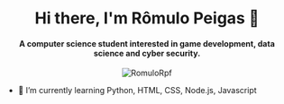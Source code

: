 <h1 align="center">Hi there, I'm Rômulo Peigas 👋</h1>
<h4 align="center">A computer science student interested in game development, data science and cyber security.</h4>
<p align="center"> <img src="https://komarev.com/ghpvc/?username=RomuloRpf" alt="RomuloRpf" /> </p>

- 🌱 I’m currently learning Python, HTML, CSS, Node.js, Javascript
<!--
- 📫 How to reach me:
- 🔭 I’m currently working on ...
- 👯 I’m looking to collaborate on ...
- 🤔 I’m looking for help with ...
- 💬 Ask me about ...
- 😄 Pronouns: ...
- ⚡ Fun fact: ...
-->
